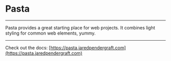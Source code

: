 # Pasta

***

Pasta provides a great starting place for web projects. It combines light styling for common web elements, yummy.

***

Check out the docs: [https://pasta.jaredpendergraft.com](https://pasta.jaredpendergraft.com)
